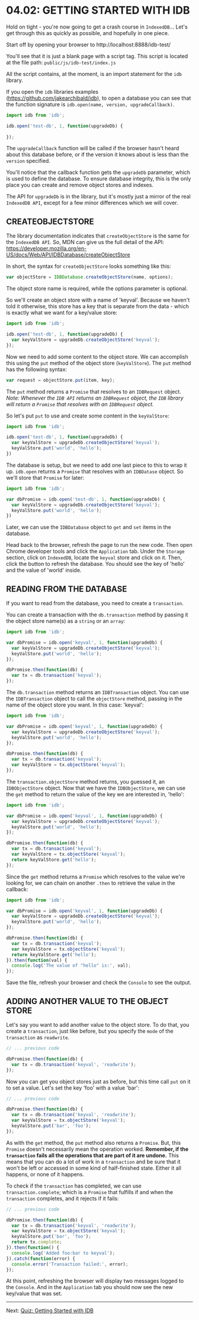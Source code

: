 # 04.02: GETTING STARTED WITH IDB
Hold on tight - you're now going to get a crash course in `IndexedDB`... Let's get through this as quickly as possible, and hopefully in one piece.

Start off by opening your browser to http://localhost:8888/idb-test/

You'll see that it is just a blank page with a script tag. This script is located at the file path: `public/js/idb-test/index.js`

All the script contains, at the moment, is an import statement for the `idb` library.

If you open the `idb` libraries examples (https://github.com/jakearchibald/idb), to open a database you can see that the function signature is `idb.open(name, version, upgradeCallback)`.

```js
import idb from 'idb';

idb.open('test-db', 1, function(upgradeDb) {
  
});
```

The `upgradeCallback` function will be called if the browser hasn't heard about this database before, or if the version it knows about is less than the `version` specified. 

You'll notice that the callback function gets the `upgradeDb` parameter, which is used to define the database. To ensure database integrity, this is the only place you can create and remove object stores and indexes.

The API for `upgradeDb` is in the library, but it's mostly just a mirror of the real `IndexedDB API`, except for a few minor differences which we will cover.

## CREATEOBJECTSTORE
The library documentation indicates that `createObjectStore` is the same for the `IndexedDB API`. So, MDN can give us the full detail of the API: https://developer.mozilla.org/en-US/docs/Web/API/IDBDatabase/createObjectStore

In short, the syntax for `createObjectStore` looks something like this:

```js
var objectStore = IDBDatabase.createObjectStore(name, options);
```

The object store name is required, while the options parameter is optional.

So we'll create an object store with a name of 'keyval'. Because we haven't told it otherwise, this store has a key that is separate from the data - which is exactly what we want for a key/value store:

```js
import idb from 'idb';

idb.open('test-db', 1, function(upgradeDb) {
  var keyValStore = upgradeDb.createObjectStore('keyval');
});
```

Now we need to add some content to the object store. We can accomplish this using the `put` method of the object store (`keyValStore`). The `put` method has the following syntax:

```js
var request = objectStore.put(item, key);
```

The `put` method returns a `Promise` that resolves to an `IDBRequest` object. *Note: Whenever the `IDB API` returns an `IDBRequest` object, the `IDB` library will return a `Promise` that resolves with an `IDBRequest` object.*

So let's put `put` to use and create some content in the `keyValStore`:

```js
import idb from 'idb';

idb.open('test-db', 1, function(upgradeDb) {
  var keyValStore = upgradeDb.createObjectStore('keyval');
  keyValStore.put('world', 'hello');
})
```

The database is setup, but we need to add one last piece to this to wrap it up. `idb.open` returns a `Promise` that resolves with an `IDBDatase` object. So we'll store that `Promise` for later:

```js
import idb from 'idb';

var dbPromise = idb.open('test-db', 1, function(upgradeDb) {
  var keyValStore = upgradeDb.createObjectStore('keyval');
  keyValStore.put('world', 'hello');
})
```

Later, we can use the `IDBDatabase` object to `get` and `set` items in the database.

Head back to the browser, refresh the page to run the new code. Then open Chrome developer tools and click the `Application` tab. Under the `Storage` section, click on `IndexedDB`, locate the `keyval` store and click on it. Then, click the button to refresh the database. You should see the key of 'hello' and the value of 'world' inside.

## READING FROM THE DATABASE
If you want to read from the database, you need to create a `transaction`.

You can create a transaction with the `db.transaction` method by passing it the object store name(s) as a `string` or an `array`:

```js
import idb from 'idb';

var dbPromise = idb.open('keyval', 1, function(upgradeDb) {
  var keyValStore = upgradeDb.createObjectStore('keyval');
  keyValStore.put('world', 'hello');
});

dbPromise.then(function(db) {
  var tx = db.transaction('keyval');
});
```

The `db.transaction` method returns an `IDBTransaction` object. You can use the `IDBTransaction` object to call the `objectStore` method, passing in the name of the object store you want. In this case: 'keyval':

```js
import idb from 'idb';

var dbPromise = idb.open('keyval', 1, function(upgradeDb) {
  var keyValStore = upgradeDb.createObjectStore('keyval');
  keyValStore.put('world', 'hello');
});

dbPromise.then(function(db) {
  var tx = db.transaction('keyval');
  var keyValStore = tx.objectStore('keyval');
});
```

The `transaction.objectStore` method returns, you guessed it, an `IDBObjectStore` object. Now that we have the `IDBObjectStore`, we can use the `get` method to return the value of the key we are interested in, 'hello':

```js
import idb from 'idb';

var dbPromise = idb.open('keyval', 1, function(upgradeDb) {
  var keyValStore = upgradeDb.createObjectStore('keyval');
  keyValStore.put('world', 'hello');
});

dbPromise.then(function(db) {
  var tx = db.transaction('keyval');
  var keyValStore = tx.objectStore('keyval');
  return keyValStore.get('hello');
});
```

Since the `get` method returns a `Promise` which resolves to the value we're looking for, we can chain on another `.then` to retrieve the value in the callback:

```js
import idb from 'idb';

var dbPromise = idb.open('keyval', 1, function(upgradeDb) {
  var keyValStore = upgradeDb.createObjectStore('keyval');
  keyValStore.put('world', 'hello');
});

dbPromise.then(function(db) {
  var tx = db.transaction('keyval');
  var keyValStore = tx.objectStore('keyval');
  return keyValStore.get('hello');
}).then(function(val) {
  console.log('The value of "hello" is:', val);
});
```

Save the file, refresh your browser and check the `Console` to see the output.

## ADDING ANOTHER VALUE TO THE OBJECT STORE
Let's say you want to add another value to the object store. To do that, you create a `transaction`, just like before, but you specify the `mode` of the `transaction` as `readwrite`.

```js
// ... previous code

dbPromise.then(function(db) {
  var tx = db.transaction('keyval', 'readwrite');
});
```

Now you can get you object stores just as before, but this time call `put` on it to set a value. Let's set the key 'foo' with a value 'bar':

```js
// ... previous code

dbPromise.then(function(db) {
  var tx = db.transaction('keyval', 'readwrite');
  var keyValStore = tx.objectStore('keyval');
  keyValStore.put('bar', 'foo');
});
```

As with the `get` method, the `put` method also returns a `Promise`. But, this `Promise` doesn't necessarily mean the operation worked. **Remember, if the `transaction` fails all the operations that are part of it are undone.** This means that you can do a lot of work in a `transaction` and be sure that it won't be left or accessed in some kind of half-finished state. Either it all happens, or none of it happens.

To check if the `transaction` has completed, we can use `transaction.complete`; which is a `Promise` that fulfills if and when the `transaction` completes, and it rejects if it fails:

```js
// ... previous code

dbPromise.then(function(db) {
  var tx = db.transaction('keyval', 'readwrite');
  var keyValStore = tx.objectStore('keyval');
  keyValStore.put('bar', 'foo');
  return tx.complete;
}).then(function() {
  console.log('Added foo:bar to keyval');
}).catch(function(error) {
  console.error('Transaction failed:', error);
});
```

At this point, refreshing the browser will display two messages logged to the `Console`. And in the `Application` tab you should now see the new key/value that was set.

- - -

Next: [Quiz: Getting Started with IDB](./03-quiz-getting-started.md)